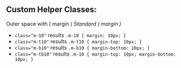 Custom Helper Classes:
---
Outer space with ( margin )
*Standard ( margin )*

* `class="m-10"` results `.m-10 { margin: 10px; }`
* `class="m-t10"` results `.m-t10 { margin-top: 10px; }`
* `class="m-b10"` results `.m-b10 { margin-bottom: 10px; }`
* `class="m-tb10"` results `.m-10 { margin-top: 10px; margin-bottom: 10px; }`

